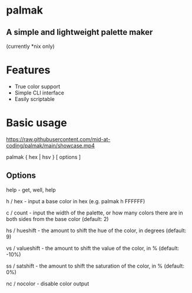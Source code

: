 # palmak
## A simple and lightweight palette maker

(currently *nix only)

# Features
- True color support
- Simple CLI interface
- Easily scriptable

# Basic usage

https://raw.githubusercontent.com/mid-at-coding/palmak/main/showcase.mp4

palmak { hex | hsv } [ options ]

## Options

help - get, well, help

h / hex - input a base color in hex (e.g. palmak h FFFFFF)

c / count - input the width of the palette, or how many colors there are in both sides from the base color (default: 2)

hs / hueshift - the amount to shift the hue of the color, in degrees (default: 9)

vs / valueshift - the amount to shift the value of the color, in % (default: -10%)

ss / satshift - the amount to shift the saturation of the color, in % (default: 0%)

nc / nocolor - disable color output
